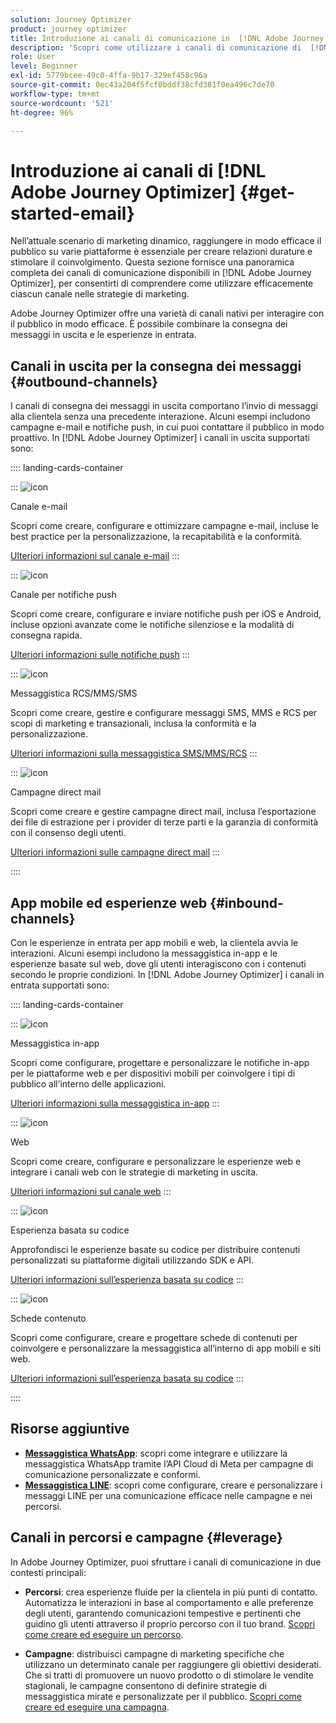 ```yaml
---
solution: Journey Optimizer
product: journey optimizer
title: Introduzione ai canali di comunicazione in  [!DNL Adobe Journey Optimizer]
description: 'Scopri come utilizzare i canali di comunicazione di  [!DNL Adobe Journey Optimizer] '
role: User
level: Beginner
exl-id: 5779bcee-49c0-4ffa-9b17-329ef458c96a
source-git-commit: 0ec43a204f5fcf0bddf38cfd381f0ea496c7de70
workflow-type: tm+mt
source-wordcount: '521'
ht-degree: 96%

---
```



# Introduzione ai canali di [!DNL Adobe Journey Optimizer] {#get-started-email}

Nell’attuale scenario di marketing dinamico, raggiungere in modo efficace il pubblico su varie piattaforme è essenziale per creare relazioni durature e stimolare il coinvolgimento. Questa sezione fornisce una panoramica completa dei canali di comunicazione disponibili in [!DNL Adobe Journey Optimizer], per consentirti di comprendere come utilizzare efficacemente ciascun canale nelle strategie di marketing.

Adobe Journey Optimizer offre una varietà di canali nativi per interagire con il pubblico in modo efficace. È possibile combinare la consegna dei messaggi in uscita e le esperienze in entrata.

## Canali in uscita per la consegna dei messaggi {#outbound-channels}

I canali di consegna dei messaggi in uscita comportano l’invio di messaggi alla clientela senza una precedente interazione. Alcuni esempi includono campagne e-mail e notifiche push, in cui puoi contattare il pubblico in modo proattivo. In [!DNL Adobe Journey Optimizer] i canali in uscita supportati sono:

:::: landing-cards-container

:::
![icon](https://cdn.experienceleague.adobe.com/icons/envelope.svg)

Canale e-mail

Scopri come creare, configurare e ottimizzare campagne e-mail, incluse le best practice per la personalizzazione, la recapitabilità e la conformità.

[Ulteriori informazioni sul canale e-mail](../../rp_landing_pages/email-landing-page.md)
:::

:::
![icon](https://cdn.experienceleague.adobe.com/icons/bell.svg)

Canale per notifiche push

Scopri come creare, configurare e inviare notifiche push per iOS e Android, incluse opzioni avanzate come le notifiche silenziose e la modalità di consegna rapida.

[Ulteriori informazioni sulle notifiche push](../../rp_landing_pages/push-landing-page.md)
:::

:::
![icon](https://cdn.experienceleague.adobe.com/icons/comment-dots.svg)

Messaggistica RCS/MMS/SMS

Scopri come creare, gestire e configurare messaggi SMS, MMS e RCS per scopi di marketing e transazionali, inclusa la conformità e la personalizzazione.

[Ulteriori informazioni sulla messaggistica SMS/MMS/RCS](../../rp_landing_pages/sms-landing-page.md)
:::

:::
![icon](https://cdn.experienceleague.adobe.com/icons/mail-bulk.svg)

Campagne direct mail

Scopri come creare e gestire campagne direct mail, inclusa l’esportazione dei file di estrazione per i provider di terze parti e la garanzia di conformità con il consenso degli utenti.

[Ulteriori informazioni sulle campagne direct mail](../../rp_landing_pages/direct-mail-landing-page.md)
:::

::::

## App mobile ed esperienze web {#inbound-channels}

Con le esperienze in entrata per app mobili e web, la clientela avvia le interazioni. Alcuni esempi includono la messaggistica in-app e le esperienze basate sul web, dove gli utenti interagiscono con i contenuti secondo le proprie condizioni. In [!DNL Adobe Journey Optimizer] i canali in entrata supportati sono:

:::: landing-cards-container

:::
![icon](https://cdn.experienceleague.adobe.com/icons/mobile.svg)

Messaggistica in-app

Scopri come configurare, progettare e personalizzare le notifiche in-app per le piattaforme web e per dispositivi mobili per coinvolgere i tipi di pubblico all’interno delle applicazioni.

[Ulteriori informazioni sulla messaggistica in-app](../../rp_landing_pages/in-app-landing-page.md)
:::

:::
![icon](https://cdn.experienceleague.adobe.com/icons/globe.svg)

Web

Scopri come creare, configurare e personalizzare le esperienze web e integrare i canali web con le strategie di marketing in uscita.

[Ulteriori informazioni sul canale web](../../rp_landing_pages/web-landing-page.md)
:::

:::
![icon](https://cdn.experienceleague.adobe.com/icons/code.svg)

Esperienza basata su codice

Approfondisci le esperienze basate su codice per distribuire contenuti personalizzati su piattaforme digitali utilizzando SDK e API.

[Ulteriori informazioni sull’esperienza basata su codice](../../rp_landing_pages/code-based-experience-landing-page.md)
:::

:::
![icon](https://cdn.experienceleague.adobe.com/icons/id-card.svg)

Schede contenuto

Scopri come configurare, creare e progettare schede di contenuti per coinvolgere e personalizzare la messaggistica all’interno di app mobili e siti web.

[Ulteriori informazioni sull’esperienza basata su codice](../../rp_landing_pages/content-card-landing-page.md)
:::

::::


## Risorse aggiuntive

- **[Messaggistica WhatsApp](../../rp_landing_pages/whatsapp-landing-page.md)**: scopri come integrare e utilizzare la messaggistica WhatsApp tramite l’API Cloud di Meta per campagne di comunicazione personalizzate e conformi.
- **[Messaggistica LINE](../../rp_landing_pages/line-landing-page.md)**: scopri come configurare, creare e personalizzare i messaggi LINE per una comunicazione efficace nelle campagne e nei percorsi.

## Canali in percorsi e campagne {#leverage}

In Adobe Journey Optimizer, puoi sfruttare i canali di comunicazione in due contesti principali:

- **Percorsi**: crea esperienze fluide per la clientela in più punti di contatto. Automatizza le interazioni in base al comportamento e alle preferenze degli utenti, garantendo comunicazioni tempestive e pertinenti che guidino gli utenti attraverso il proprio percorso con il tuo brand. [Scopri come creare ed eseguire un percorso](../building-journeys/journey-gs.md).

- **Campagne**: distribuisci campagne di marketing specifiche che utilizzano un determinato canale per raggiungere gli obiettivi desiderati. Che si tratti di promuovere un nuovo prodotto o di stimolare le vendite stagionali, le campagne consentono di definire strategie di messaggistica mirate e personalizzate per il pubblico. [Scopri come creare ed eseguire una campagna](../campaigns/get-started-with-campaigns.md).
